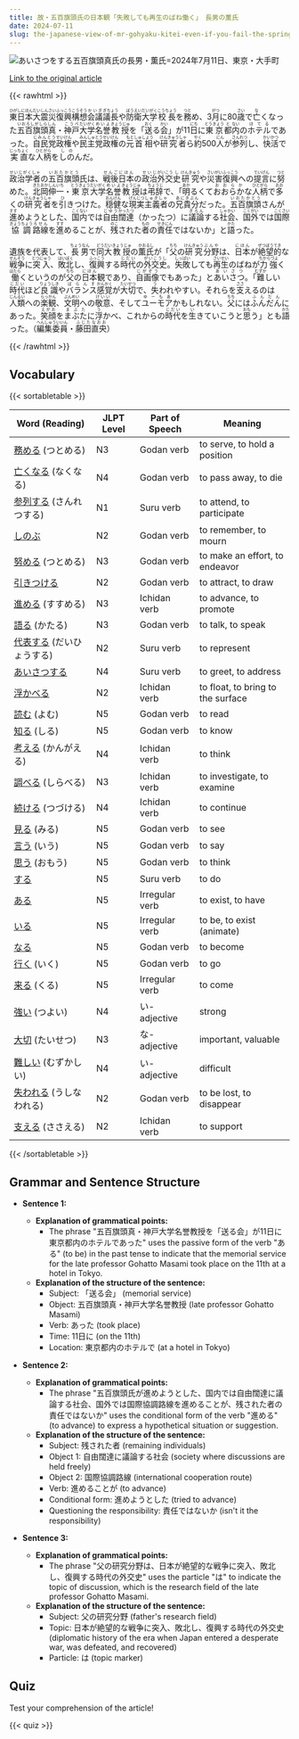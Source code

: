 ```yaml
---
title: 故・五百旗頭氏の日本観「失敗しても再生のばね働く」　長男の薫氏
date: 2024-07-11
slug: the-japanese-view-of-mr-gohyaku-kitei-even-if-you-fail-the-spring-of-regeneration-works-his-eldest-son-kaoru
---
```


![あいさつをする五百旗頭真氏の長男・薫氏=2024年7月11日、東京・大手町](https://www.asahicom.jp/imgopt/img/4937ab2d3a/comm_L/AS20240711002793.jpg "あいさつをする五百旗頭真氏の長男・薫氏=2024年7月11日、東京・大手町")

[Link to the original article](https://asahi.com/articles/ASS7C2SSMS7CUTFK019M.html?iref=comtop_7_06)

{{< rawhtml >}}
<p><ruby>東日本<rt>ひがしにほん</rt></ruby><ruby>大震災<rt>だいしんさい</rt></ruby><ruby>復興<rt>ふっこう</rt></ruby><ruby>構想<rt>こうそう</rt></ruby><ruby>会議<rt>かいぎ</rt></ruby><ruby>議長<rt>ぎちょう</rt></ruby>や<ruby>防衛<rt>ぼうえい</rt></ruby><ruby>大学<rt>だいがく</rt></ruby><ruby>校長<rt>こうちょう</rt></ruby>を<ruby>務<rt>つと</rt></ruby>め、3<ruby>月<rt>がつ</rt></ruby>に80<ruby>歳<rt>さい</rt></ruby>で<ruby>亡<rt>な</rt></ruby>くなった<ruby>五百旗頭真<rt>いおろしがしらしん</rt></ruby>・<ruby>神戸<rt>こうべ</rt></ruby><ruby>大学<rt>だいがく</rt></ruby><ruby>名誉<rt>めいよ</rt></ruby><ruby>教授<rt>きょうじゅ</rt></ruby>を「<ruby>送<rt>おく</rt></ruby>る<ruby>会<rt>かい</rt></ruby>」が11<ruby>日<rt>にち</rt></ruby>に<ruby>東京<rt>とうきょう</rt></ruby><ruby>都<rt>と</rt></ruby><ruby>内<rt>ない</rt></ruby>の<ruby>ホテル<rt>ほてる</rt></ruby>であった。<ruby>自民党<rt>じみんとう</rt></ruby><ruby>政権<rt>せいけん</rt></ruby>や<ruby>民主党<rt>みんしゅとう</rt></ruby><ruby>政権<rt>せいけん</rt></ruby>の<ruby>元<rt>もと</rt></ruby><ruby>首相<rt>しゅしょう</rt></ruby>や<ruby>研究者<rt>けんきゅうしゃ</rt></ruby>ら<ruby>約<rt>やく</rt></ruby>500<ruby>人<rt>にん</rt></ruby>が<ruby>参列<rt>さんれつ</rt></ruby>し、<ruby>快活<rt>かいかつ</rt></ruby>で<ruby>実直<rt>じっちょく</rt></ruby>な<ruby>人柄<rt>ひとがら</rt></ruby>を<ruby>しの<rt>しの</rt></ruby>んだ。</p>

<p><ruby>政治学者<rt>せいじがくしゃ</rt></ruby>の<ruby>五百旗頭<rt>いおたかとう</rt></ruby>氏は、<ruby>戦後<rt>せんご</rt></ruby><ruby>日本<rt>にほん</rt></ruby>の<ruby>政治<rt>せいじ</rt></ruby><ruby>外交<rt>がいこう</rt></ruby><ruby>史<rt>し</rt></ruby><ruby>研究<rt>けんきゅう</rt></ruby>や<ruby>災害<rt>さいがい</rt></ruby><ruby>復興<rt>ふっこう</rt></ruby>への<ruby>提言<rt>ていげん</rt></ruby>に<ruby>努<rt>つと</rt></ruby>めた。<ruby>北岡<rt>きたおか</rt></ruby><ruby>伸一<rt>しんいち</rt></ruby>・<ruby>東京<rt>とうきょう</rt></ruby><ruby>大学<rt>だいがく</rt></ruby><ruby>名誉<rt>めいよ</rt></ruby><ruby>教授<rt>きょうじゅ</rt></ruby>は<ruby>弔辞<rt>ちょうじ</rt></ruby>で、「<ruby>明<rt>あか</rt></ruby>るくて<ruby>おおらか<rt>おおらか</rt></ruby>な<ruby>人柄<rt>ひとがら</rt></ruby>で<ruby>多<rt>おお</rt></ruby>くの<ruby>研究者<rt>けんきゅうしゃ</rt></ruby>を<ruby>引<rt>ひ</rt></ruby>きつけた。<ruby>穏健<rt>おんけん</rt></ruby>な<ruby>現実<rt>げんじつ</rt></ruby><ruby>主義者<rt>しゅぎしゃ</rt></ruby>の<ruby>兄貴分<rt>あにきぶん</rt></ruby>だった。<ruby>五百旗頭<rt>いおたかとう</rt></ruby>さんが<ruby>進<rt>すす</rt></ruby>めようとした、<ruby>国内<rt>こくない</rt></ruby>では<ruby>自由<rt>じゆう</rt></ruby><ruby>闊達<rt>かったつ</rt></ruby>（かったつ）に<ruby>議論<rt>ぎろん</rt></ruby>する<ruby>社会<rt>しゃかい</rt></ruby>、<ruby>国外<rt>こくがい</rt></ruby>では<ruby>国際<rt>こくさい</rt></ruby><ruby>協調<rt>きょうちょう</rt></ruby><ruby>路線<rt>ろせん</rt></ruby>を<ruby>進<rt>すす</rt></ruby>めることが、<ruby>残<rt>のこ</rt></ruby>された<ruby>者<rt>もの</rt></ruby>の<ruby>責任<rt>せきにん</rt></ruby>ではないか」と<ruby>語<rt>かた</rt></ruby>った。</p>

<p>遺族を代表して、<ruby>長男<rt>ちょうなん</rt></ruby>で<ruby>同<rt>どう</rt></ruby><ruby>大<rt>だい</rt></ruby><ruby>教授<rt>きょうじゅ</rt></ruby>の<ruby>薫氏<rt>かおるし</rt></ruby>が「<ruby>父<rt>ちち</rt></ruby>の<ruby>研究<rt>けんきゅう</rt></ruby><ruby>分野<rt>ぶんや</rt></ruby>は、<ruby>日本<rt>にほん</rt></ruby>が<ruby>絶望的<rt>ぜつぼうてき</rt></ruby>な<ruby>戦争<rt>せんそう</rt></ruby>に<ruby>突入<rt>とつにゅう</rt></ruby>、<ruby>敗北<rt>はいぼく</rt></ruby>し、<ruby>復興<rt>ふっこう</rt></ruby>する<ruby>時代<rt>じだい</rt></ruby>の<ruby>外交史<rt>がいこうし</rt></ruby>。<ruby>失敗<rt>しっぱい</rt></ruby>しても<ruby>再生<rt>さいせい</rt></ruby>のばねが<ruby>力強<rt>ちからづよ</rt></ruby>く<ruby>働<rt>はたら</rt></ruby>くというのが<ruby>父<rt>ちち</rt></ruby>の<ruby>日本<rt>にほん</rt></ruby>観であり、<ruby>自画像<rt>じがぞう</rt></ruby>でもあった」と<ruby>あいさつ<rt>あいさつ</rt></ruby>。「<ruby>難<rt>むずか</rt></ruby>しい<ruby>時代<rt>じだい</rt></ruby>ほど<ruby>良識<rt>りょうしき</rt></ruby>や<ruby>バランス<rt>ばらんす</rt></ruby><ruby>感覚<rt>かんかく</rt></ruby>が<ruby>大切<rt>たいせつ</rt></ruby>で、<ruby>失<rt>う</rt></ruby>われやすい。それらを<ruby>支<rt>ささ</rt></ruby>えるのは<ruby>人類<rt>じんるい</rt></ruby>への<ruby>楽観<rt>らっかん</rt></ruby>、<ruby>文明<rt>ぶんめい</rt></ruby>への<ruby>敬意<rt>けいい</rt></ruby>、そして<ruby>ユーモア<rt>ゆーもあ</rt></ruby>かもしれない。<ruby>父<rt>ちち</rt></ruby>には<ruby>ふんだん<rt>ふんだん</rt></ruby>にあった。<ruby>笑顔<rt>えがお</rt></ruby>を<ruby>まぶた<rt>まぶた</rt></ruby>に<ruby>浮<rt>う</rt></ruby>かべ、これからの<ruby>時代<rt>じだい</rt></ruby>を<ruby>生<rt>い</rt></ruby>きていこうと<ruby>思<rt>おも</rt></ruby>う」とも<ruby>語<rt>かた</rt></ruby>った。（<ruby>編集委員<rt>へんしゅういいん</rt></ruby>・<ruby>藤田<rt>ふじた</rt></ruby><ruby>直央<rt>なおお</rt></ruby>）</p>
{{< /rawhtml >}}

## Vocabulary


{{< sortabletable >}}

| Word (Reading) | JLPT Level | Part of Speech | Meaning |
|-----------------|------------|---------------|---------|
|[務める](https://jisho.org/search/%E5%8B%99%E3%82%81%E3%82%8B) (つとめる)| N3 | Godan verb | to serve, to hold a position |
|[亡くなる](https://jisho.org/search/%E4%BA%A1%E3%81%8F%E3%81%AA%E3%82%8B) (なくなる)| N4 | Godan verb | to pass away, to die |
|[参列する](https://jisho.org/search/%E5%8F%82%E5%88%97%E3%81%99%E3%82%8B) (さんれつする)| N1 | Suru verb | to attend, to participate |
|[しのぶ](https://jisho.org/search/%E3%81%97%E3%81%AE%E3%81%B6)| N2 | Godan verb | to remember, to mourn |
|[努める](https://jisho.org/search/%E5%8A%AA%E3%82%81%E3%82%8B) (つとめる)| N3 | Godan verb | to make an effort, to endeavor |
|[引きつける](https://jisho.org/search/%E5%BC%95%E3%81%8D%E3%81%A4%E3%81%91%E3%82%8B)| N2 | Godan verb | to attract, to draw |
|[進める](https://jisho.org/search/%E9%80%B2%E3%82%81%E3%82%8B) (すすめる)| N3 | Ichidan verb | to advance, to promote |
|[語る](https://jisho.org/search/%E8%AA%9E%E3%82%8B) (かたる)| N3 | Godan verb | to talk, to speak |
|[代表する](https://jisho.org/search/%E4%BB%A3%E8%A1%A8%E3%81%99%E3%82%8B) (だいひょうする)| N2 | Suru verb | to represent |
|[あいさつする](https://jisho.org/search/%E3%81%82%E3%81%84%E3%81%95%E3%81%A4%E3%81%99%E3%82%8B)| N4 | Suru verb | to greet, to address |
|[浮かべる](https://jisho.org/search/%E6%B5%AE%E3%81%8B%E3%81%B9%E3%82%8B)| N2 | Ichidan verb | to float, to bring to the surface |
|[読む](https://jisho.org/search/%E8%AA%AD%E3%82%80) (よむ)| N5 | Godan verb | to read |
|[知る](https://jisho.org/search/%E7%9F%A5%E3%82%8B) (しる)| N5 | Godan verb | to know |
|[考える](https://jisho.org/search/%E8%80%83%E3%81%88%E3%82%8B) (かんがえる)| N4 | Ichidan verb | to think |
|[調べる](https://jisho.org/search/%E8%AA%BF%E3%81%B9%E3%82%8B) (しらべる)| N3 | Ichidan verb | to investigate, to examine |
|[続ける](https://jisho.org/search/%E7%B6%9A%E3%81%91%E3%82%8B) (つづける)| N4 | Ichidan verb | to continue |
|[見る](https://jisho.org/search/%E8%A6%8B%E3%82%8B) (みる)| N5 | Godan verb | to see |
|[言う](https://jisho.org/search/%E8%A8%80%E3%81%86) (いう)| N5 | Godan verb | to say |
|[思う](https://jisho.org/search/%E6%80%9D%E3%81%86) (おもう)| N5 | Godan verb | to think |
|[する](https://jisho.org/search/%E3%81%99%E3%82%8B)| N5 | Suru verb | to do |
|[ある](https://jisho.org/search/%E3%81%82%E3%82%8B)| N5 | Irregular verb | to exist, to have |
|[いる](https://jisho.org/search/%E3%81%84%E3%82%8B)| N5 | Irregular verb | to be, to exist (animate) |
|[なる](https://jisho.org/search/%E3%81%AA%E3%82%8B)| N5 | Godan verb | to become |
|[行く](https://jisho.org/search/%E8%A1%8C%E3%81%8F) (いく)| N5 | Godan verb | to go |
|[来る](https://jisho.org/search/%E6%9D%A5%E3%82%8B) (くる)| N5 | Irregular verb | to come |
|[強い](https://jisho.org/search/%E5%BC%B7%E3%81%84) (つよい)| N4 | い-adjective | strong |
|[大切](https://jisho.org/search/%E5%A4%A7%E5%88%87) (たいせつ)| N3 | な-adjective | important, valuable |
|[難しい](https://jisho.org/search/%E9%9B%A3%E3%81%97%E3%81%84) (むずかしい)| N4 | い-adjective | difficult |
|[失われる](https://jisho.org/search/%E5%A4%B1%E3%82%8F%E3%82%8C%E3%82%8B) (うしなわれる)| N2 | Godan verb | to be lost, to disappear |
|[支える](https://jisho.org/search/%E6%94%AF%E3%81%88%E3%82%8B) (ささえる)| N2 | Ichidan verb | to support |

{{< /sortabletable >}}


## Grammar and Sentence Structure

- **Sentence 1:**
    - **Explanation of grammatical points:** 
        - The phrase "五百旗頭真・神戸大学名誉教授を「送る会」が11日に東京都内のホテルであった" uses the passive form of the verb "ある" (to be) in the past tense to indicate that the memorial service for the late professor Gohatto Masami took place on the 11th at a hotel in Tokyo.
    - **Explanation of the structure of the sentence:** 
        - Subject: 「送る会」 (memorial service)
        - Object: 五百旗頭真・神戸大学名誉教授 (late professor Gohatto Masami)
        - Verb: あった (took place)
        - Time: 11日に (on the 11th)
        - Location: 東京都内のホテルで (at a hotel in Tokyo)

- **Sentence 2:**
    - **Explanation of grammatical points:** 
        - The phrase "五百旗頭氏が進めようとした、国内では自由闊達に議論する社会、国外では国際協調路線を進めることが、残された者の責任ではないか" uses the conditional form of the verb "進める" (to advance) to express a hypothetical situation or suggestion.
    - **Explanation of the structure of the sentence:** 
        - Subject: 残された者 (remaining individuals)
        - Object 1: 自由闊達に議論する社会 (society where discussions are held freely)
        - Object 2: 国際協調路線 (international cooperation route)
        - Verb: 進めることが (to advance)
        - Conditional form: 進めようとした (tried to advance)
        - Questioning the responsibility: 責任ではないか (isn't it the responsibility)

- **Sentence 3:**
    - **Explanation of grammatical points:** 
        - The phrase "父の研究分野は、日本が絶望的な戦争に突入、敗北し、復興する時代の外交史" uses the particle "は" to indicate the topic of discussion, which is the research field of the late professor Gohatto Masami.
    - **Explanation of the structure of the sentence:** 
        - Subject: 父の研究分野 (father's research field)
        - Topic: 日本が絶望的な戦争に突入、敗北し、復興する時代の外交史 (diplomatic history of the era when Japan entered a desperate war, was defeated, and recovered)
        - Particle: は (topic marker)

## Quiz

Test your comprehension of the article!

{{< quiz >}}